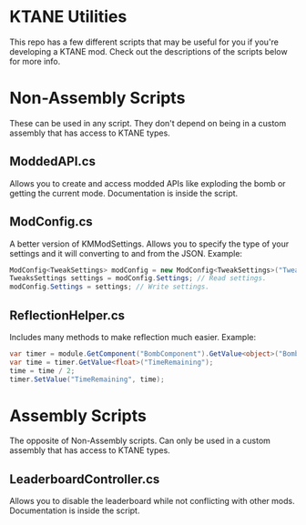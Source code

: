 # KTANE Utilities
This repo has a few different scripts that may be useful for you if you're developing a KTANE mod. Check out the descriptions of the scripts below for more info.

# Non-Assembly Scripts
These can be used in any script. They don't depend on being in a custom assembly that has access to KTANE types.

## ModdedAPI.cs
Allows you to create and access modded APIs like exploding the bomb or getting the current mode. Documentation is inside the script.

## ModConfig.cs
A better version of KMModSettings. Allows you to specify the type of your settings and it will converting to and from the JSON. Example:
```csharp
ModConfig<TweakSettings> modConfig = new ModConfig<TweakSettings>("TweakSettings");
TweaksSettings settings = modConfig.Settings; // Read settings.
modConfig.Settings = settings; // Write settings.
```

## ReflectionHelper.cs
Includes many methods to make reflection much easier. Example:
```csharp
var timer = module.GetComponent("BombComponent").GetValue<object>("Bomb").CallMethod<object>("GetTimer");
var time = timer.GetValue<float>("TimeRemaining");
time = time / 2;
timer.SetValue("TimeRemaining", time);
```

# Assembly Scripts
The opposite of Non-Assembly scripts. Can only be used in a custom assembly that has access to KTANE types.
## LeaderboardController.cs
Allows you to disable the leaderboard while not conflicting with other mods. Documentation is inside the script.